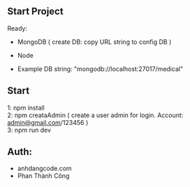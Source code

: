 ## Start Project
Ready:
- MongoDB ( create DB: copy URL string to config DB )
- Node

- Example DB string: "mongodb://localhost:27017/medical"

## Start 
1: npm install <br />
2: npm creataAdmin ( create a user admin for login. Account: admin@gmail.com/123456 ) <br />
3: npm run dev <br />

## Auth: 
- anhdangcode.com
- Phan Thành Công
